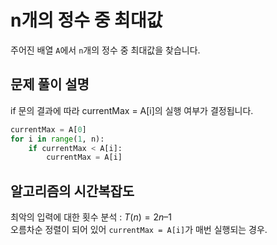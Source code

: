 # n개의 정수 중 최대값
주어진 배열 `A`에서 `n`개의 정수 중 최대값을 찾습니다.

## 문제 풀이 설명
if 문의 결과에 따라 currentMax = A[i]의 실행 여부가 결정됩니다.  

```python
currentMax = A[0]
for i in range(1, n):
    if currentMax < A[i]:
        currentMax = A[i]
```

## 알고리즘의 시간복잡도
최악의 입력에 대한 횟수 분석 : $T(n) = 2n – 1$  
오름차순 정렬이 되어 있어 `currentMax = A[i]`가 매번 실행되는 경우.
